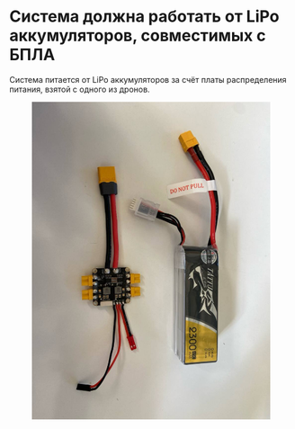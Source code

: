 # Система должна работать от LiPo аккумуляторов, совместимых с БПЛА

Система питается от LiPo аккумуляторов за счёт платы распределения питания, взятой с одного из дронов.

<figure><img src="../../.gitbook/assets/photo_5451778864612236608_y.jpg" alt=""><figcaption></figcaption></figure>
